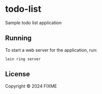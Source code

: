 # todo-list

Sample todo list application

## Running

To start a web server for the application, run:

    lein ring server

## License

Copyright © 2024 FIXME
